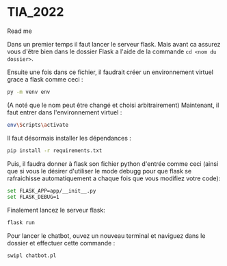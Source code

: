 # TIA_2022
Read me

Dans un premier temps il faut lancer le serveur flask.
Mais avant ca assurez vous d'être bien dans le dossier Flask a l'aide de la commande ```cd <nom du dossier>```. 

Ensuite une fois dans ce fichier, il faudrait créer un environnement virtuel grace a flask comme ceci :

```bash 
py -m venv env
```
(A noté que le nom <env> peut être changé et choisi arbitrairement)
Maintenant, il faut entrer dans l'environnement virtuel :
```bash
env\Scripts\activate
```

Il faut désormais installer les dépendances :
```bash
pip install -r requirements.txt
```

Puis, il faudra donner à flask son fichier python d'entrée comme ceci (ainsi que si vous le désirer d'utiliser le mode debugg pour que flask se rafraichisse automatiquement a chaque fois que vous modifiez votre code):
```bash
set FLASK_APP=app/__init__.py
set FLASK_DEBUG=1
```

Finalement lancez le serveur flask:
```bash
flask run
```

Pour lancer le chatbot, ouvez un nouveau terminal et naviguez dans le dossier <prolog> et effectuer cette commande :
```bash
swipl chatbot.pl
```
